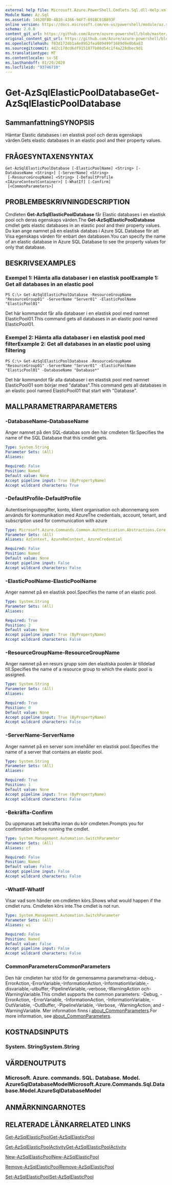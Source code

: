 ```yaml
---
external help file: Microsoft.Azure.PowerShell.Cmdlets.Sql.dll-Help.xml
Module Name: Az.Sql
ms.assetid: 14620FBD-4B10-4366-94F7-891BC01B893F
online version: https://docs.microsoft.com/en-us/powershell/module/az.sql/get-azsqlelasticpooldatabase
schema: 2.0.0
content_git_url: https://github.com/Azure/azure-powershell/blob/master/src/Sql/Sql/help/Get-AzSqlElasticPoolDatabase.md
original_content_git_url: https://github.com/Azure/azure-powershell/blob/master/src/Sql/Sql/help/Get-AzSqlElasticPoolDatabase.md
ms.openlocfilehash: f03d172db1a4e8952fea989499f1689d9e0b6a83
ms.sourcegitcommit: 4d2c178cd6df9151877b08d54c1f4a228dbec9d1
ms.translationtype: MT
ms.contentlocale: sv-SE
ms.lasthandoff: 01/29/2020
ms.locfileid: "93746710"
---
```

# <span data-ttu-id="2f700-101">Get-AzSqlElasticPoolDatabase</span><span class="sxs-lookup"><span data-stu-id="2f700-101">Get-AzSqlElasticPoolDatabase</span></span>

## <span data-ttu-id="2f700-102">Sammanfattning</span><span class="sxs-lookup"><span data-stu-id="2f700-102">SYNOPSIS</span></span>
<span data-ttu-id="2f700-103">Hämtar Elastic databases i en elastisk pool och deras egenskaps värden.</span><span class="sxs-lookup"><span data-stu-id="2f700-103">Gets elastic databases in an elastic pool and their property values.</span></span>

## <span data-ttu-id="2f700-104">FRÅGESYNTAXEN</span><span class="sxs-lookup"><span data-stu-id="2f700-104">SYNTAX</span></span>

```
Get-AzSqlElasticPoolDatabase [-ElasticPoolName] <String> [-DatabaseName <String>] [-ServerName] <String>
 [-ResourceGroupName] <String> [-DefaultProfile <IAzureContextContainer>] [-WhatIf] [-Confirm]
 [<CommonParameters>]
```

## <span data-ttu-id="2f700-105">PROBLEMBESKRIVNING</span><span class="sxs-lookup"><span data-stu-id="2f700-105">DESCRIPTION</span></span>
<span data-ttu-id="2f700-106">Cmdleten **Get-AzSqlElasticPoolDatabase** får Elastic databases i en elastisk pool och deras egenskaps värden.</span><span class="sxs-lookup"><span data-stu-id="2f700-106">The **Get-AzSqlElasticPoolDatabase** cmdlet gets elastic databases in an elastic pool and their property values.</span></span>
<span data-ttu-id="2f700-107">Du kan ange namnet på en elastisk databas i Azure SQL Database för att Visa egenskaps värden för enbart den databasen.</span><span class="sxs-lookup"><span data-stu-id="2f700-107">You can specify the name of an elastic database in Azure SQL Database to see the property values for only that database.</span></span>

## <span data-ttu-id="2f700-108">BESKRIVS</span><span class="sxs-lookup"><span data-stu-id="2f700-108">EXAMPLES</span></span>

### <span data-ttu-id="2f700-109">Exempel 1: Hämta alla databaser i en elastisk pool</span><span class="sxs-lookup"><span data-stu-id="2f700-109">Example 1: Get all databases in an elastic pool</span></span>
```
PS C:\> Get-AzSqlElasticPoolDatabase -ResourceGroupName "ResourceGroup01" -ServerName "Server01" -ElasticPoolName "ElasticPool01"
```

<span data-ttu-id="2f700-110">Det här kommandot får alla databaser i en elastisk pool med namnet ElasticPool01.</span><span class="sxs-lookup"><span data-stu-id="2f700-110">This command gets all databases in an elastic pool named ElasticPool01.</span></span>

### <span data-ttu-id="2f700-111">Exempel 2: Hämta alla databaser i en elastisk pool med filter</span><span class="sxs-lookup"><span data-stu-id="2f700-111">Example 2: Get all databases in an elastic pool using filtering</span></span>
```
PS C:\> Get-AzSqlElasticPoolDatabase -ResourceGroupName "ResourceGroup01" -ServerName "Server01" -ElasticPoolName "ElasticPool01" -DatabaseName "Database*"
```

<span data-ttu-id="2f700-112">Det här kommandot får alla databaser i en elastisk pool med namnet ElasticPool01 som börjar med "databas".</span><span class="sxs-lookup"><span data-stu-id="2f700-112">This command gets all databases in an elastic pool named ElasticPool01 that start with "Database".</span></span>

## <span data-ttu-id="2f700-113">MALLPARAMETRAR</span><span class="sxs-lookup"><span data-stu-id="2f700-113">PARAMETERS</span></span>

### <span data-ttu-id="2f700-114">-DatabaseName</span><span class="sxs-lookup"><span data-stu-id="2f700-114">-DatabaseName</span></span>
<span data-ttu-id="2f700-115">Anger namnet på den SQL-databas som den här cmdleten får.</span><span class="sxs-lookup"><span data-stu-id="2f700-115">Specifies the name of the SQL Database that this cmdlet gets.</span></span>

```yaml
Type: System.String
Parameter Sets: (All)
Aliases:

Required: False
Position: Named
Default value: None
Accept pipeline input: True (ByPropertyName)
Accept wildcard characters: True
```

### <span data-ttu-id="2f700-116">-DefaultProfile</span><span class="sxs-lookup"><span data-stu-id="2f700-116">-DefaultProfile</span></span>
<span data-ttu-id="2f700-117">Autentiseringsuppgifter, konto, klient organisation och abonnemang som används för kommunikation med Azure</span><span class="sxs-lookup"><span data-stu-id="2f700-117">The credentials, account, tenant, and subscription used for communication with azure</span></span>

```yaml
Type: Microsoft.Azure.Commands.Common.Authentication.Abstractions.Core.IAzureContextContainer
Parameter Sets: (All)
Aliases: AzContext, AzureRmContext, AzureCredential

Required: False
Position: Named
Default value: None
Accept pipeline input: False
Accept wildcard characters: False
```

### <span data-ttu-id="2f700-118">-ElasticPoolName</span><span class="sxs-lookup"><span data-stu-id="2f700-118">-ElasticPoolName</span></span>
<span data-ttu-id="2f700-119">Anger namnet på en elastisk pool.</span><span class="sxs-lookup"><span data-stu-id="2f700-119">Specifies the name of an elastic pool.</span></span>

```yaml
Type: System.String
Parameter Sets: (All)
Aliases:

Required: True
Position: 2
Default value: None
Accept pipeline input: True (ByPropertyName)
Accept wildcard characters: False
```

### <span data-ttu-id="2f700-120">-ResourceGroupName</span><span class="sxs-lookup"><span data-stu-id="2f700-120">-ResourceGroupName</span></span>
<span data-ttu-id="2f700-121">Anger namnet på en resurs grupp som den elastiska poolen är tilldelad till.</span><span class="sxs-lookup"><span data-stu-id="2f700-121">Specifies the name of a resource group to which the elastic pool is assigned.</span></span>

```yaml
Type: System.String
Parameter Sets: (All)
Aliases:

Required: True
Position: 0
Default value: None
Accept pipeline input: True (ByPropertyName)
Accept wildcard characters: False
```

### <span data-ttu-id="2f700-122">-ServerName</span><span class="sxs-lookup"><span data-stu-id="2f700-122">-ServerName</span></span>
<span data-ttu-id="2f700-123">Anger namnet på en server som innehåller en elastisk pool.</span><span class="sxs-lookup"><span data-stu-id="2f700-123">Specifies the name of a server that contains an elastic pool.</span></span>

```yaml
Type: System.String
Parameter Sets: (All)
Aliases:

Required: True
Position: 1
Default value: None
Accept pipeline input: True (ByPropertyName)
Accept wildcard characters: False
```

### <span data-ttu-id="2f700-124">-Bekräfta</span><span class="sxs-lookup"><span data-stu-id="2f700-124">-Confirm</span></span>
<span data-ttu-id="2f700-125">Du uppmanas att bekräfta innan du kör cmdleten.</span><span class="sxs-lookup"><span data-stu-id="2f700-125">Prompts you for confirmation before running the cmdlet.</span></span>

```yaml
Type: System.Management.Automation.SwitchParameter
Parameter Sets: (All)
Aliases: cf

Required: False
Position: Named
Default value: False
Accept pipeline input: False
Accept wildcard characters: False
```

### <span data-ttu-id="2f700-126">-WhatIf</span><span class="sxs-lookup"><span data-stu-id="2f700-126">-WhatIf</span></span>
<span data-ttu-id="2f700-127">Visar vad som händer om cmdleten körs.</span><span class="sxs-lookup"><span data-stu-id="2f700-127">Shows what would happen if the cmdlet runs.</span></span>
<span data-ttu-id="2f700-128">Cmdleten körs inte.</span><span class="sxs-lookup"><span data-stu-id="2f700-128">The cmdlet is not run.</span></span>

```yaml
Type: System.Management.Automation.SwitchParameter
Parameter Sets: (All)
Aliases: wi

Required: False
Position: Named
Default value: False
Accept pipeline input: False
Accept wildcard characters: False
```

### <span data-ttu-id="2f700-129">CommonParameters</span><span class="sxs-lookup"><span data-stu-id="2f700-129">CommonParameters</span></span>
<span data-ttu-id="2f700-130">Den här cmdleten har stöd för de gemensamma parametrarna:-debug,-ErrorAction,-ErrorVariable,-InformationAction,-InformationVariable,-disvariable,-utbuffer,-PipelineVariable,-verbose,-WarningAction och-WarningVariable.</span><span class="sxs-lookup"><span data-stu-id="2f700-130">This cmdlet supports the common parameters: -Debug, -ErrorAction, -ErrorVariable, -InformationAction, -InformationVariable, -OutVariable, -OutBuffer, -PipelineVariable, -Verbose, -WarningAction, and -WarningVariable.</span></span> <span data-ttu-id="2f700-131">Mer information finns i [about_CommonParameters](https://go.microsoft.com/fwlink/?LinkID=113216).</span><span class="sxs-lookup"><span data-stu-id="2f700-131">For more information, see [about_CommonParameters](https://go.microsoft.com/fwlink/?LinkID=113216).</span></span>

## <span data-ttu-id="2f700-132">KOSTNADS</span><span class="sxs-lookup"><span data-stu-id="2f700-132">INPUTS</span></span>

### <span data-ttu-id="2f700-133">System. String</span><span class="sxs-lookup"><span data-stu-id="2f700-133">System.String</span></span>

## <span data-ttu-id="2f700-134">VÄRDEN</span><span class="sxs-lookup"><span data-stu-id="2f700-134">OUTPUTS</span></span>

### <span data-ttu-id="2f700-135">Microsoft. Azure. commands. SQL. Database. Model. AzureSqlDatabaseModel</span><span class="sxs-lookup"><span data-stu-id="2f700-135">Microsoft.Azure.Commands.Sql.Database.Model.AzureSqlDatabaseModel</span></span>

## <span data-ttu-id="2f700-136">ANMÄRKNINGAR</span><span class="sxs-lookup"><span data-stu-id="2f700-136">NOTES</span></span>

## <span data-ttu-id="2f700-137">RELATERADE LÄNKAR</span><span class="sxs-lookup"><span data-stu-id="2f700-137">RELATED LINKS</span></span>

[<span data-ttu-id="2f700-138">Get-AzSqlElasticPool</span><span class="sxs-lookup"><span data-stu-id="2f700-138">Get-AzSqlElasticPool</span></span>](./Get-AzSqlElasticPool.md)

[<span data-ttu-id="2f700-139">Get-AzSqlElasticPoolActivity</span><span class="sxs-lookup"><span data-stu-id="2f700-139">Get-AzSqlElasticPoolActivity</span></span>](./Get-AzSqlElasticPoolActivity.md)

[<span data-ttu-id="2f700-140">New-AzSqlElasticPool</span><span class="sxs-lookup"><span data-stu-id="2f700-140">New-AzSqlElasticPool</span></span>](./New-AzSqlElasticPool.md)

[<span data-ttu-id="2f700-141">Remove-AzSqlElasticPool</span><span class="sxs-lookup"><span data-stu-id="2f700-141">Remove-AzSqlElasticPool</span></span>](./Remove-AzSqlElasticPool.md)

[<span data-ttu-id="2f700-142">Set-AzSqlElasticPool</span><span class="sxs-lookup"><span data-stu-id="2f700-142">Set-AzSqlElasticPool</span></span>](./Set-AzSqlElasticPool.md)

